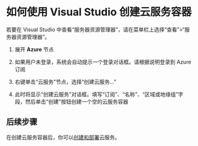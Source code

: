 <properties 
   pageTitle="如何使用 Visual Studio 创建云服务容器" 
   description="本文介绍如何在 Visual Studio 服务器资源管理器中创建云服务" 
   services="cloud-services" 
   documentationCenter=".net" 
   authors="cawaMS" 
   manager="paulyuk" 
   editor=""/>

<tags
   ms.service="cloud-services"
   ms.date="10/14/2015"
   wacn.date="11/12/2015"/>

# 如何使用 Visual Studio 创建云服务容器

若要在 Visual Studio 中查看“服务器资源管理器”，请在菜单栏上选择“查看”>“服务器资源管理器”。

1.  展开 **Azure** 节点

2.  如果用户未登录，系统会自动提示一个登录对话框。请根据说明登录到 Azure 订阅

3.  右键单击“云服务”节点，选择“创建云服务...”

4.  此时将显示“创建云服务”对话框。填写“订阅”、“名称”、“区域或地缘组”字段，然后单击“创建”按钮创建一个空的云服务容器

## 后续步骤

在创建云服务容器后，你可以[创建和部署](/documentation/articles/cloud-services-how-to-create-deploy)云服务。
 

<!---HONumber=79-->
